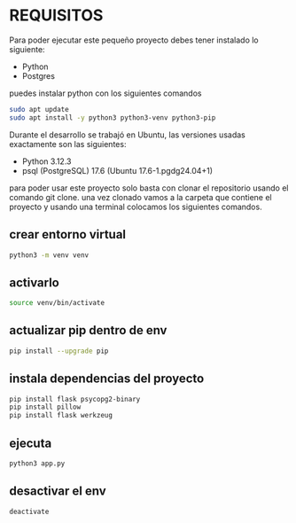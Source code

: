 # REQUISITOS

Para poder ejecutar este pequeño proyecto debes tener instalado lo siguiente:
* Python 
* Postgres

puedes instalar python con los siguientes comandos
```sh
sudo apt update
sudo apt install -y python3 python3-venv python3-pip
```

Durante el desarrollo se trabajó en Ubuntu, las versiones usadas exactamente son las siguientes:
* Python 3.12.3 
* psql (PostgreSQL) 17.6 (Ubuntu 17.6-1.pgdg24.04+1) 



para poder usar este proyecto solo basta con clonar el repositorio usando el comando git clone.
una vez clonado vamos a la carpeta que contiene el proyecto y usando una terminal colocamos los siguientes comandos.

## crear entorno virtual
```sh
python3 -m venv venv
```


## activarlo

```sh
source venv/bin/activate
```

## actualizar pip dentro de env

```sh
pip install --upgrade pip
```

## instala dependencias del proyecto
```sh
pip install flask psycopg2-binary
pip install pillow
pip install flask werkzeug

```

## ejecuta
```sh
python3 app.py
```

## desactivar el env
```sh
deactivate
```